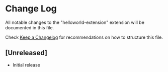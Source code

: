 # Change Log

All notable changes to the "helloworld-extension" extension will be documented in this file.

Check [Keep a Changelog](http://keepachangelog.com/) for recommendations on how to structure this file.

## [Unreleased]

- Initial release
